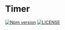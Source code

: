# Timer

[![Npm version](https://badge.fury.io/js/@sirian%2Ftimer.svg)](https://www.npmjs.com/package/@sirian/timer)
[![LICENSE](https://img.shields.io/badge/License-MIT-yellow.svg)](https://opensource.org/licenses/MIT)


